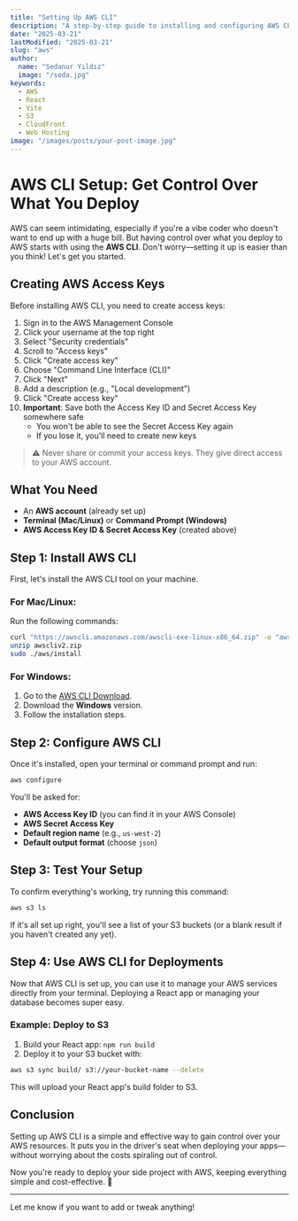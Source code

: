 ```yaml
---
title: "Setting Up AWS CLI"
description: "A step-by-step guide to installing and configuring AWS CLI for secure cloud deployments"
date: "2025-03-21"
lastModified: "2025-03-21"
slug: "aws"
author:
  name: "Sedanur Yıldız"
  image: "/seda.jpg"
keywords:
  - AWS
  - React
  - Vite
  - S3
  - CloudFront
  - Web Hosting
image: "/images/posts/your-post-image.jpg"
---
```


# AWS CLI Setup: Get Control Over What You Deploy

AWS can seem intimidating, especially if you're a vibe coder who doesn't want to end up with a huge bill. But having control over what you deploy to AWS starts with using the **AWS CLI**. Don't worry—setting it up is easier than you think! Let's get you started.

## Creating AWS Access Keys

Before installing AWS CLI, you need to create access keys:

1. Sign in to the AWS Management Console
2. Click your username at the top right
3. Select "Security credentials"
4. Scroll to "Access keys"
5. Click "Create access key"
6. Choose "Command Line Interface (CLI)"
7. Click "Next"
8. Add a description (e.g., "Local development")
9. Click "Create access key"
10. **Important**: Save both the Access Key ID and Secret Access Key somewhere safe
    - You won't be able to see the Secret Access Key again
    - If you lose it, you'll need to create new keys

> ⚠️ Never share or commit your access keys. They give direct access to your AWS account.

## What You Need

- An **AWS account** (already set up)
- **Terminal (Mac/Linux)** or **Command Prompt (Windows)**
- **AWS Access Key ID & Secret Access Key** (created above)

## Step 1: Install AWS CLI

First, let's install the AWS CLI tool on your machine.

### For Mac/Linux:

Run the following commands:

```sh
curl "https://awscli.amazonaws.com/awscli-exe-linux-x86_64.zip" -o "awscliv2.zip"
unzip awscliv2.zip
sudo ./aws/install
```

### For Windows:

1. Go to the [AWS CLI Download](https://aws.amazon.com/cli/).
2. Download the **Windows** version.
3. Follow the installation steps.

## Step 2: Configure AWS CLI

Once it's installed, open your terminal or command prompt and run:

```sh
aws configure
```

You'll be asked for:

- **AWS Access Key ID** (you can find it in your AWS Console)
- **AWS Secret Access Key**
- **Default region name** (e.g., `us-west-2`)
- **Default output format** (choose `json`)

## Step 3: Test Your Setup

To confirm everything's working, try running this command:

```sh
aws s3 ls
```

If it's all set up right, you'll see a list of your S3 buckets (or a blank result if you haven't created any yet).

## Step 4: Use AWS CLI for Deployments

Now that AWS CLI is set up, you can use it to manage your AWS services directly from your terminal. Deploying a React app or managing your database becomes super easy.

### Example: Deploy to S3

1. Build your React app: `npm run build`
2. Deploy it to your S3 bucket with:

```sh
aws s3 sync build/ s3://your-bucket-name --delete
```

This will upload your React app's build folder to S3.

## Conclusion

Setting up AWS CLI is a simple and effective way to gain control over your AWS resources. It puts you in the driver's seat when deploying your apps—without worrying about the costs spiraling out of control.

Now you're ready to deploy your side project with AWS, keeping everything simple and cost-effective. 🚀

---

Let me know if you want to add or tweak anything!
